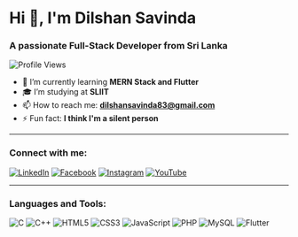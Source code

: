 # Hi 👋, I'm Dilshan Savinda

### A passionate Full-Stack Developer from Sri Lanka

![Profile Views](https://komarev.com/ghpvc/?username=Savinda935&style=flat-square)

- 🌱 I’m currently learning **MERN Stack and Flutter**
- 🎓 I’m studying at **SLIIT**
- 📫 How to reach me: **dilshansavinda83@gmail.com**
- ⚡ Fun fact: **I think I'm a silent person**

---

### Connect with me:
[![LinkedIn](https://img.shields.io/badge/LinkedIn-blue?style=for-the-badge&logo=linkedin)](https://www.linkedin.com/in/dilshan-savinda-795753312/)
[![Facebook](https://img.shields.io/badge/Facebook-blue?style=for-the-badge&logo=facebook)](https://facebook.com/yourprofile)
[![Instagram](https://img.shields.io/badge/Instagram-pink?style=for-the-badge&logo=instagram)](https://instagram.com/yourprofile)
[![YouTube](https://img.shields.io/badge/YouTube-red?style=for-the-badge&logo=youtube)](https://youtube.com/yourchannel)

---

### Languages and Tools:
![C](https://img.shields.io/badge/C-A8B9CC?style=for-the-badge&logo=c&logoColor=white)
![C++](https://img.shields.io/badge/C++-00599C?style=for-the-badge&logo=c%2B%2B&logoColor=white)
![HTML5](https://img.shields.io/badge/HTML5-E34F26?style=for-the-badge&logo=html5&logoColor=white)
![CSS3](https://img.shields.io/badge/CSS3-1572B6?style=for-the-badge&logo=css3&logoColor=white)
![JavaScript](https://img.shields.io/badge/JavaScript-F7DF1E?style=for-the-badge&logo=javascript&logoColor=black)
![PHP](https://img.shields.io/badge/PHP-777BB4?style=for-the-badge&logo=php&logoColor=white)
![MySQL](https://img.shields.io/badge/MySQL-4479A1?style=for-the-badge&logo=mysql&logoColor=white)
![Flutter](https://img.shields.io/badge/Flutter-02569B?style=for-the-badge&logo=flutter&logoColor=white)
